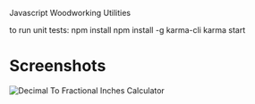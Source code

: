 Javascript Woodworking Utilities

to run unit tests:
npm install
npm install -g karma-cli
karma start

# Screenshots

![Decimal To Fractional Inches Calculator](https://dsnutter.github.io/screenshots/WdrkUtils-Calc-DecimalToFractional.png)

